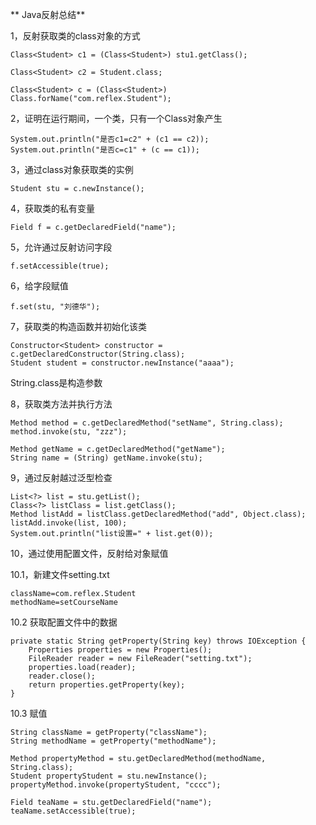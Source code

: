 ** Java反射总结**

1，反射获取类的class对象的方式

	Class<Student> c1 = (Class<Student>) stu1.getClass();
				
	Class<Student> c2 = Student.class;
	
	Class<Student> c = (Class<Student>) Class.forName("com.reflex.Student");
	
2，证明在运行期间，一个类，只有一个Class对象产生

	System.out.println("是否c1=c2" + (c1 == c2));
	System.out.println("是否c=c1" + (c == c1));
	
3，通过class对象获取类的实例

	Student stu = c.newInstance();	
	
4，获取类的私有变量

	Field f = c.getDeclaredField("name");

5，允许通过反射访问字段

	f.setAccessible(true);
	
6，给字段赋值

	f.set(stu, "刘德华");
	
7，获取类的构造函数并初始化该类

	Constructor<Student> constructor = c.getDeclaredConstructor(String.class);
	Student student = constructor.newInstance("aaaa");
	
String.class是构造参数

8，获取类方法并执行方法

	Method method = c.getDeclaredMethod("setName", String.class);
	method.invoke(stu, "zzz");	
	
	Method getName = c.getDeclaredMethod("getName");
	String name = (String) getName.invoke(stu);
	
9，通过反射越过泛型检查

	List<?> list = stu.getList();
	Class<?> listClass = list.getClass();
	Method listAdd = listClass.getDeclaredMethod("add", Object.class);
	listAdd.invoke(list, 100);
	System.out.println("list设置=" + list.get(0));

10，通过使用配置文件，反射给对象赋值

10.1，新建文件setting.txt

	className=com.reflex.Student
	methodName=setCourseName
	
10.2 获取配置文件中的数据

	private static String getProperty(String key) throws IOException {
		Properties properties = new Properties();
		FileReader reader = new FileReader("setting.txt");
		properties.load(reader);
		reader.close();
		return properties.getProperty(key);
	}
	
10.3 赋值

	String className = getProperty("className");
	String methodName = getProperty("methodName");
	
	Method propertyMethod = stu.getDeclaredMethod(methodName, String.class);
	Student propertyStudent = stu.newInstance();
	propertyMethod.invoke(propertyStudent, "cccc");

	Field teaName = stu.getDeclaredField("name");
	teaName.setAccessible(true);

